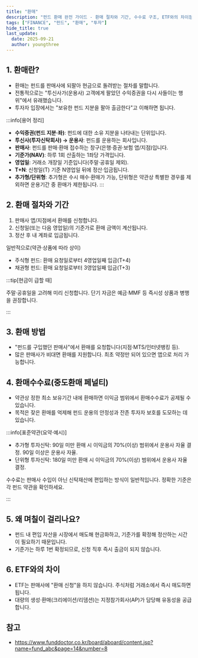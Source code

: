 ```yaml
---
title: "환매"
description: "펀드 환매 완전 가이드 - 환매 절차와 기간, 수수료 구조, ETF와의 차이점, 주요 용어 정리 총정리"
tags: ["FINANCE", "펀드", "환매", "투자"]
hide_title: true
last_update:
  date: 2025-09-21
  author: youngthree
---
```


## 1. 환매란?

- 환매는 펀드를 판매사에 되팔아 현금으로 돌려받는 절차를 말합니다. 
- 전통적으로는 "투신사가(운용사) 고객에게 팔았던 수익증권을 다시 사들이는 행위"에서 유래했습니다. 
- 투자자 입장에서는 "보유한 펀드 지분을 팔아 출금한다"고 이해하면 됩니다.

:::info[용어 정리]
- **수익증권(펀드 지분·좌)**: 펀드에 대한 소유 지분을 나타내는 단위입니다.
- **투신사(투자신탁회사) → 운용사**: 펀드를 운용하는 회사입니다.
- **판매사**: 펀드를 판매·환매 접수하는 창구(은행·증권·보험 앱/지점)입니다.
- **기준가(NAV)**: 하루 1회 산출하는 1좌당 가격입니다.
- **영업일**: 거래소 개장일 기준입니다(주말·공휴일 제외).
- **T+N**: 신청일(T) 기준 N영업일 뒤에 정산·입금됩니다.
- **추가형/단위형**: 추가형은 수시 매수·환매가 가능, 단위형은 약관상 특별한 경우를 제외하면 운용기간 중 환매가 제한됩니다.
:::

## 2. 환매 절차와 기간

1. 판매사 앱/지점에서 환매를 신청합니다.
2. 신청일(또는 다음 영업일)의 기준가로 환매 금액이 계산됩니다.
3. 정산 후 내 계좌로 입금됩니다.

일반적으로(약관·상품에 따라 상이)
- 주식형 펀드: 환매 요청일로부터 4영업일째 입금(T+4)
- 채권형 펀드: 환매 요청일로부터 3영업일째 입금(T+3)

:::tip[현금이 급할 때]

주말·공휴일을 고려해 미리 신청합니다. 단기 자금은 예금·MMF 등 즉시성 상품과 병행을 권장합니다.

:::

## 3. 환매 방법

- "펀드를 구입했던 판매사"에서 환매를 요청합니다(지점·MTS/인터넷뱅킹 등).
- 많은 판매사가 비대면 환매를 지원합니다. 최초 약정만 되어 있으면 앱으로 처리 가능합니다.

## 4. 환매수수료(중도환매 페널티)

- 약관상 정한 최소 보유기간 내에 환매하면 이익금 범위에서 환매수수료가 공제될 수 있습니다. 
- 목적은 잦은 환매를 억제해 펀드 운용의 안정성과 잔존 투자자 보호를 도모하는 데 있습니다.

:::info[표준약관(요약·예시)]

- 추가형 투자신탁: 90일 미만 환매 시 이익금의 70%(이상) 범위에서 운용사 자율 결정. 90일 이상은 운용사 자율.
- 단위형 투자신탁: 180일 미만 환매 시 이익금의 70%(이상) 범위에서 운용사 자율 결정.

수수료는 판매사 수입이 아닌 신탁재산에 편입하는 방식이 일반적입니다. 정확한 기준은 각 펀드 약관을 확인하세요.

:::

## 5. 왜 며칠이 걸리나요?

- 펀드 내 편입 자산을 시장에서 매도해 현금화하고, 기준가를 확정해 정산하는 시간이 필요하기 때문입니다.
- 기준가는 하루 1번 확정되므로, 신청 직후 즉시 출금이 되지 않습니다.

## 6. ETF와의 차이

- ETF는 판매사에 "환매 신청"을 하지 않습니다. 주식처럼 거래소에서 즉시 매도하면 됩니다.
- 대량의 생성·환매(크리에이션/리뎀션)는 지정참가회사(AP)가 담당해 유동성을 공급합니다.

## 참고

- https://www.funddoctor.co.kr/board/aboard/content.jsp?name=fund_abc&page=14&number=8